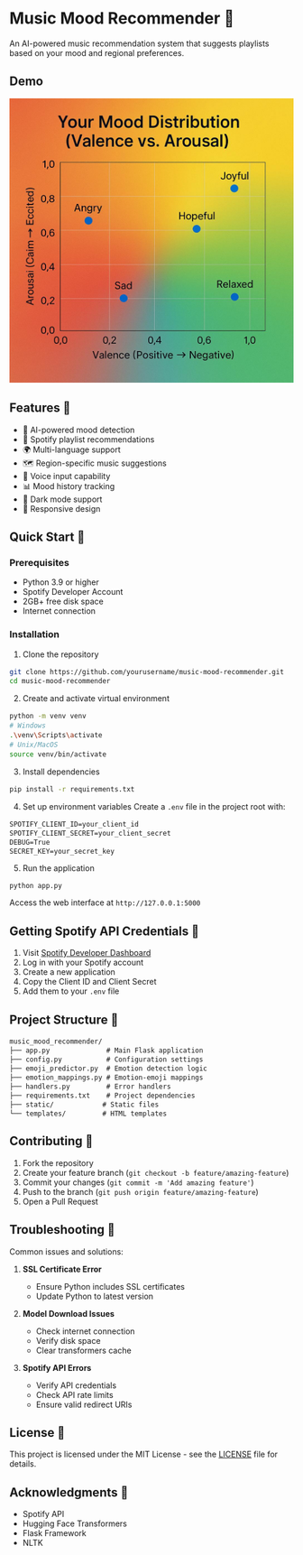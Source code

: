 # Music Mood Recommender 🎵

An AI-powered music recommendation system that suggests playlists based on your mood and regional preferences.

## Demo
![Music Mood Demo](static/ph_chart.png)

## Features 🌟
- 🤖 AI-powered mood detection
- 🎵 Spotify playlist recommendations
- 🌍 Multi-language support
- 🗺️ Region-specific music suggestions
- 🎤 Voice input capability
- 📊 Mood history tracking
- 🌙 Dark mode support
- 📱 Responsive design

## Quick Start 🚀

### Prerequisites
- Python 3.9 or higher
- Spotify Developer Account
- 2GB+ free disk space
- Internet connection

### Installation

1. Clone the repository
```bash
git clone https://github.com/yourusername/music-mood-recommender.git
cd music-mood-recommender
```

2. Create and activate virtual environment
```bash
python -m venv venv
# Windows
.\venv\Scripts\activate
# Unix/MacOS
source venv/bin/activate
```

3. Install dependencies
```bash
pip install -r requirements.txt
```

4. Set up environment variables
Create a `.env` file in the project root with:
```env
SPOTIFY_CLIENT_ID=your_client_id
SPOTIFY_CLIENT_SECRET=your_client_secret
DEBUG=True
SECRET_KEY=your_secret_key
```

5. Run the application
```bash
python app.py
```

Access the web interface at `http://127.0.0.1:5000`

## Getting Spotify API Credentials 🎸
1. Visit [Spotify Developer Dashboard](https://developer.spotify.com/dashboard)
2. Log in with your Spotify account
3. Create a new application
4. Copy the Client ID and Client Secret
5. Add them to your `.env` file

## Project Structure 📁
```
music_mood_recommender/
├── app.py              # Main Flask application
├── config.py           # Configuration settings
├── emoji_predictor.py  # Emotion detection logic
├── emotion_mappings.py # Emotion-emoji mappings
├── handlers.py         # Error handlers
├── requirements.txt    # Project dependencies
├── static/            # Static files
└── templates/         # HTML templates
```

## Contributing 🤝
1. Fork the repository
2. Create your feature branch (`git checkout -b feature/amazing-feature`)
3. Commit your changes (`git commit -m 'Add amazing feature'`)
4. Push to the branch (`git push origin feature/amazing-feature`)
5. Open a Pull Request

## Troubleshooting 🔧
Common issues and solutions:

1. **SSL Certificate Error**
   - Ensure Python includes SSL certificates
   - Update Python to latest version

2. **Model Download Issues**
   - Check internet connection
   - Verify disk space
   - Clear transformers cache

3. **Spotify API Errors**
   - Verify API credentials
   - Check API rate limits
   - Ensure valid redirect URIs

## License 📝
This project is licensed under the MIT License - see the [LICENSE](LICENSE) file for details.

## Acknowledgments 🙏
- Spotify API
- Hugging Face Transformers
- Flask Framework
- NLTK